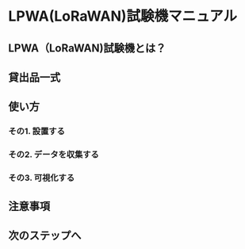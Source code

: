 # LPWA(LoRaWAN)試験機マニュアル

## LPWA（LoRaWAN)試験機とは？

## 貸出品一式

## 使い方

### その1. 設置する

### その2. データを収集する

### その3. 可視化する

## 注意事項

## 次のステップへ
